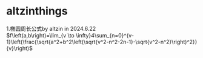 # altzinthings
1.椭圆周长公式by altzin in 2024.6.22<br/>
$f\left(a,b\right)=\lim_{v \to \infty}4\sum_{n=0}^{v-1}\left(\frac{\sqrt{a^2+b^2\left(\sqrt{v^2-n^2-2n-1}-\sqrt{v^2-n^2}\right)^2}}{v}\right)$
